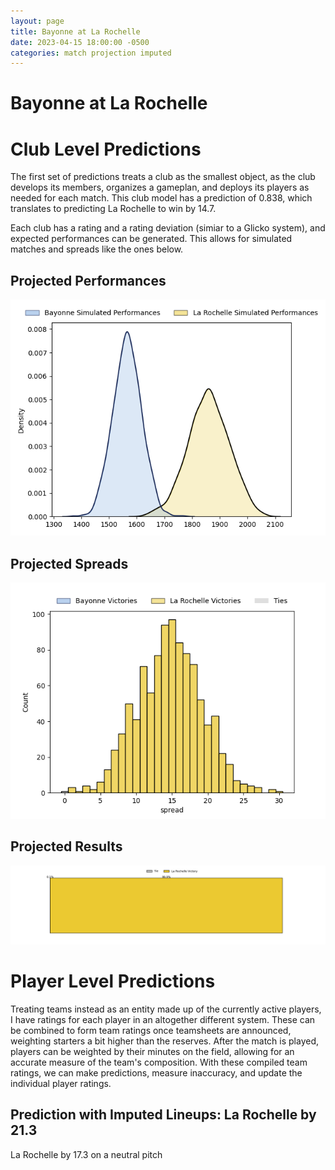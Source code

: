 ```yaml
---  
layout: page  
title: Bayonne at La Rochelle  
date: 2023-04-15 18:00:00 -0500  
categories: match projection imputed  
---
```

# Bayonne at La Rochelle

# Club Level Predictions


The first set of predictions treats a club as the smallest object, as the club develops its members, organizes a gameplan, and deploys its players as needed for each match. This club model has a prediction of 0.838, which translates to predicting La Rochelle to win by 14.7.

Each club has a rating and a rating deviation (simiar to a Glicko system), and expected performances can be generated. This allows for simulated matches and spreads like the ones below.
## Projected Performances


![Projected Performances](plots/performances_2023-04-15-LaRochelle-Bayonne.png)
## Projected Spreads


![Projected Spreads](plots/spreads_2023-04-15-LaRochelle-Bayonne.png)
## Projected Results


![Projected Results](plots/resultbar_2023-04-15-LaRochelle-Bayonne.png)
# Player Level Predictions


Treating teams instead as an entity made up of the currently active players, I have ratings for each player in an altogether different system. These can be combined to form team ratings once teamsheets are announced, weighting starters a bit higher than the reserves. After the match is played, players can be weighted by their minutes on the field, allowing for an accurate measure of the team's composition. With these compiled team ratings, we can make predictions, measure inaccuracy, and update the individual player ratings.
## Prediction with Imputed Lineups: La Rochelle by 21.3


La Rochelle by 17.3 on a neutral pitch

